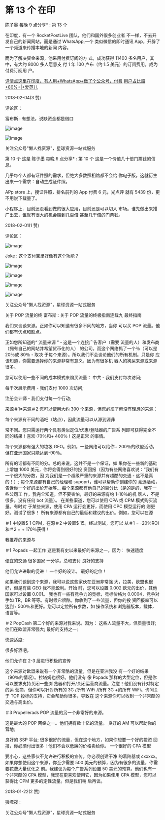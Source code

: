 # 第 13 个 在印

陈子墨 每晚 9 点分享* : 第 13 个

在印度，有一个 RocketPostLive 团队，他们和国外很多创业者 不一样，不去开发自己的新闻网站，而是通过 WhatsApp,—个 类似微信的即时通讯 App，开辟了一个频道来传播本地的新闻 内容。

而为了解决资金来源，他采用付费订阅的方 式，成功获得 11400 多名用户，其中，有大约 8000 多人愿意支 付 1 年 100 卢布（约 1.5 美元）的订阅费用，成为付费订阅用 户。

[详情点这里](http://www.ifanr.com/814748)[在印度，有人用](http://www.ifanr.com/814748)[+WhatsApp+](http://www.ifanr.com/814748)[做了个公众号，付费](http://www.ifanr.com/814748) [](http://www.ifanr.com/814748) [用户占比超](http://www.ifanr.com/814748)[+80%+|+](http://www.ifanr.com/814748)[爱范儿](http://www.ifanr.com/814748)

2018-02-04(3 赞)

评论区：

富布斯 : 有想法，说缺资金都是借口

![image](img/Image_197.png)

![image](img/Image_198.png)

关注公众号"懒人找资源"，星球资源一站式服务

第 10 个 这是 陈子墨 每晚 9 点分享* : 第 10 个 这是一个价值几十倍门票钱的信息。

几乎每个人都有证件照的需求，但绝大多数照相馆都不会给 你电子版，这就衍生出来一个需求：自动生成证件照。

APp store 上，搜证件照，排名前列的 App 付费 6 元，光点评 就有 5439 份，更不用说下载量了。

小程序上．目前还没看到做的很大应用，目前还是可以切入 市场。谁先做出来推广出去，谁就有很大的机会赚到几百倍 甚至几干倍的门票钱。

2018-02-01(1 赞)

评论区：

![image](img/Image_199.png)

Joke : 这个支付宝里好像有这个功能？

![image](img/Image_200.png)

![image](img/Image_201.png)

![image](img/Image_202.png)

![image](img/Image_203.png)

关注公众号"懒人找资源"，星球资源一站式服务

关于 POP 流量的终 富布斯 : 关于 POP 流量的终极指南连载九 最终指南

我们来谈谈来源。正如你可以知道有很多不同的地方，当你 可以买 POP 流量。他们都有优点和缺点。

正如您所知道的“ 流量来源 ” - 这是一个连接广告客户（需要 流量的人）和发布商（拥有自己的网站并希望货币化的人） 的公司。而这个网络抓了一个％（可以是 20％或 80％ - 取决 于每个来源）。所以我们不会谈论他们的所有机制。只是你 应该知道，你需要选择你的来源非常有意义，因为有很多机 器人的狗屎来源或来源很多。

您可以使用一些不同的成本模式来购买流量： 中共 - 我们支付每次访问;

每千次展示费用 - 我们支付 1000 次访问;

注册会计师 - 我们支付每一个行动;

来源＃1≠来源＃2 您可以使用大约 300 个来源，但您必须了解没有理想的来源：

每个来源有不同的酒吧（站点），因此流量可以从源到源非

常不同。您只需运行两个具有类似定位/优惠/登陆器的广告系 列即可获得完全不同的结果！喜欢-70％和+ 400％！这是正常 的事情。

每个来源都有强大的垃圾 GEO。例如，一些网络可以给你+ 200％的欧盟活动，但在亚洲国家只能达到-90％。

所有的话都有不同的分。总的来说，这并不是一个保证，如 果你在一些新的基础上增加 1000 美元，你将会得到很好的投 资回报（因为有些网络喜欢说：“我们有一个很大的分数，因 为我们是一个超级严重的来源并有超酷的交通 - 这不是真 的！）; 每个来源都有自己的经理和 supoprt，谁可以帮助你创建你的 竞选活动，告诉你一个好的出价开始等... 每个来源都有他自己的百分比（是的是的，我在一些公司工 作，我完全知道，但不要害怕，最好的来源有约 1-10％的机 器人，不是很多。没有任何 bot 流量）。 在某些渠道，您可以使用 CPA 或 CPM 模式购买流量。有时对 于某些来源，使用 CPA 运行会更好，而使用 CPC 模型运行的 则更好。测试了很多！ 所有来源都有自己的最低和建议的出价。例如，您可以在源

＃1 中设置$ 1 CPM，在源＃2 中设置$ 15。经过测试，您可以 从＃1 = -20％ROI 和＃2 = + 170％获得！

我推荐的来源与

＃1 Popads 一起工作 这是我有史以来最好的来源之一，因为： 快速适度

便宜的交通 很多国家 一分钟。总和支付 良好的支持

他们允许进取的促进！ 一个好的设计。 最好的定位！

如果我们谈到这个来源，我可以说这些家伙在亚洲非常强 大，拉美，欧盟也很好，但是有些 GEO 我不能盈利。开始 时，您可以设置 0.002 欧元的出价，其他国家可以设置 0.001。 我也有一些有竞争力的竞标，竞标价格为 0.0004，竞争对手如 TR，BR 等等。有时候它很酷。你收到了一些流量，但你的投 资回报率可以达到+ 500％和更好。您可以定位所有参数，如 操作系统和浏览器版本，载体，语言等。

＃2 PopCash 第二个好的来源对我来说。因为： 这些人流量不大，但质量很好; 他们在欧盟非常强大; 最好的支持之一;

快速适度;

很多好酒吧。

他们允许在 2-3 层进行积极的宣传

这个来源对欧盟来说有一个非常酷的流量，但是在亚洲我没 有一个好的结果（90％的情况）。拉塔姆也很好。他们没有 像 Popads 那样的大型定位，但是你可以要求支持关闭一些浏 览器和打开/关闭运营商流量。注意！他们没有针对特定的运 营商，但你可以针对所有的 3G /所有 WiFi /所有 3G +的所有 WiFi。询问关于 TOP 投标的支持，它会帮助你很多，导致在 这个来源你可以收到一个非常酷的交通与高出价。

＃3 Propellerads POP 流量的另一个非常好的来源。

这是最大的 POP 网络之一。他们拥有数十亿的流量。 良好的 AM 可以帮助你的营地;

良好的 SSP 平台; 很多很好的流量，但在这个地方，如果你想要一个好的投资 回报，你必须付出很多！他们不会以低廉的价格卖给你。 一个很好的 CPA 模型

要小心，这些家伙不允许进行积极的宣传。你必须创建干净 的着陆器或 cxxxxx。如果你想使用这个来源，你至少需要 500 美元的预算，因为有很多的流量，你需要花费大量优化之 前。我建议为每个广告系列设置 50 美元的预算。他们也有一 个非常酷的 CPA 模型，我现在更喜欢使用它，因为如果使用 CPA 模型，您可以获得比 CPM 更多的定性流量。但是我们稍 后再谈。

2018-01-22(2 赞)

狼噬夜 :

关注公众号"懒人找资源"，星球资源一站式服务